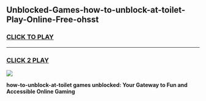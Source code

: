 
## Unblocked-Games-how-to-unblock-at-toilet-Play-Online-Free-ohsst
<h3>
<a href="https://premium76.site?title=how-to-unblock-at-toilet&ref=26A">CLICK TO PLAY</a></h3>
<hr>

<h3>
<a href="https://premium76.site?title=how-to-unblock-at-toilet&ref=26A">CLICK 2 PLAY</a>
  
</h3>

<a href="https://premium76.site?title=how-to-unblock-at-toilet&ref=26A"><img src="https://clearcache.store/games.png"></a>


**how-to-unblock-at-toilet games unblocked: Your Gateway to Fun and Accessible Online Gaming**
